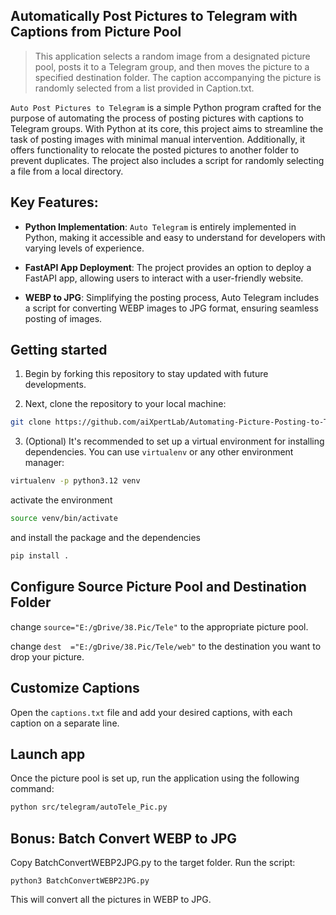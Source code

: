 ## Automatically Post Pictures to Telegram with Captions from Picture Pool

> This application selects a random image from a designated picture pool, posts it to a Telegram group, and then moves the picture to a specified destination folder. The caption accompanying the picture is randomly selected from a list provided in Caption.txt.


`Auto Post Pictures to Telegram` is a simple Python program crafted for the purpose of automating the process of posting pictures with captions to Telegram groups. With Python at its core, this project aims to streamline the task of posting images with minimal manual intervention. Additionally, it offers functionality to relocate the posted pictures to another folder to prevent duplicates. The project also includes a script for randomly selecting a file from a local directory.


## Key Features:
- **Python Implementation**: `Auto Telegram` is entirely implemented in Python, making it accessible and easy to understand for developers with varying levels of experience.

- **FastAPI App Deployment**: The project provides an option to deploy a FastAPI app, allowing users to interact with a user-friendly website.

- **WEBP to JPG**: Simplifying the posting process, Auto Telegram includes a script for converting WEBP images to JPG format, ensuring seamless posting of images.


## Getting started

1. Begin by forking this repository to stay updated with future developments.

2. Next, clone the repository to your local machine:

```bash
git clone https://github.com/aiXpertLab/Automating-Picture-Posting-to-Telegram-Channel-Using-Python.git
```

3. (Optional) It's recommended to set up a virtual environment for installing dependencies. You can use `virtualenv` or any other environment manager:

```bash
virtualenv -p python3.12 venv
```

activate the environment

```bash
source venv/bin/activate
```

and install the package and the dependencies

```bash
pip install .
```

## Configure Source Picture Pool and Destination Folder

change `source="E:/gDrive/38.Pic/Tele"` to the appropriate picture pool.

change `dest  ="E:/gDrive/38.Pic/Tele/web"` to the destination you want to drop your picture.

## Customize Captions

Open the `captions.txt` file and add your desired captions, with each caption on a separate line.

## Launch app

Once the picture pool is set up, run the application using the following command:

```bash
python src/telegram/autoTele_Pic.py
```


## Bonus: Batch Convert WEBP to JPG
Copy BatchConvertWEBP2JPG.py to the target folder. Run the script: 

```python3 BatchConvertWEBP2JPG.py ```

This will convert all the pictures in WEBP to JPG.
